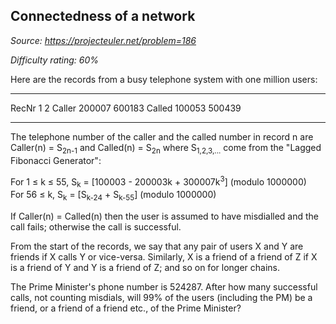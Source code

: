 Connectedness of a network
--------------------------

*Source: https://projecteuler.net/problem=186*


*Difficulty rating: 60%*

Here are the records from a busy telephone system with one million
users:

  ------------------------ ------------------------ ------------------------
  RecNr                    1                        2
  Caller                   200007                   600183
  Called                   100053                   500439
  ------------------------ ------------------------ ------------------------

The telephone number of the caller and the called number in record n are
Caller(n) = S<sub>2n-1</sub> and Called(n) = S<sub>2n</sub> where S<sub>1,2,3,...</sub> come from
the "Lagged Fibonacci Generator":

For 1 ≤ k ≤ 55, S<sub>k</sub> = [100003 - 200003k + 300007k<sup>3</sup>] (modulo 1000000)\
 For 56 ≤ k, S<sub>k</sub> = [S<sub>k-24</sub> + S<sub>k-55</sub>] (modulo 1000000)

If Caller(n) = Called(n) then the user is assumed to have misdialled and
the call fails; otherwise the call is successful.

From the start of the records, we say that any pair of users X and Y are
friends if X calls Y or vice-versa. Similarly, X is a friend of a friend
of Z if X is a friend of Y and Y is a friend of Z; and so on for longer
chains.

The Prime Minister's phone number is 524287. After how many successful
calls, not counting misdials, will 99% of the users (including the PM)
be a friend, or a friend of a friend etc., of the Prime Minister?
